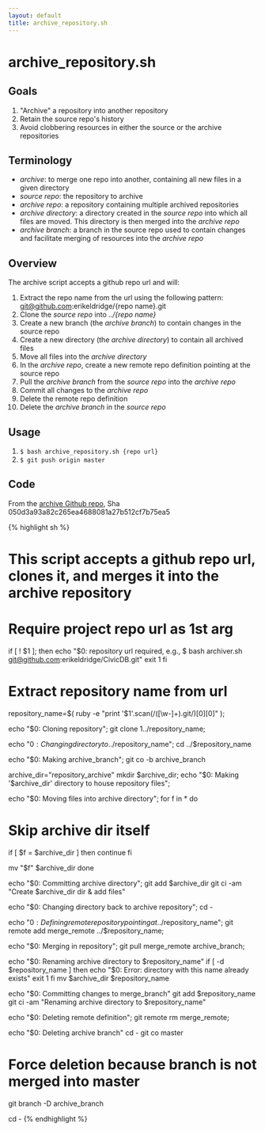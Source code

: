 ```yaml
---
layout: default
title: archive_repository.sh
---
```


# archive_repository.sh

## Goals

1. "Archive" a repository into another repository
2. Retain the source repo's history
3. Avoid clobbering resources in either the source or the archive repositories

## Terminology

* *archive*: to merge one repo into another, containing all new files in a given directory
* *source repo*: the repository to archive
* *archive repo*: a repository containing multiple archived repositories
* *archive directory*: a directory created in the _source repo_ into which all files are moved. This directory is then merged into the _archive repo_
* *archive branch*: a branch in the source repo used to contain changes and facilitate merging of resources into the _archive repo_

## Overview

The archive script accepts a github repo url and will:

1. Extract the repo name from the url using the following pattern: git@github.com:erikeldridge/{repo name}.git
1. Clone the _source repo_ into _../{repo name}_
1. Create a new branch (the _archive branch_) to contain changes in the source repo
1. Create a new directory (the _archive directory_) to contain all archived files
1. Move all files into the _archive directory_
1. In the _archive repo_, create a new remote repo definition pointing at the source repo
1. Pull the _archive branch_ from the _source repo_ into the _archive repo_
1. Commit all changes to the _archive repo_
1. Delete the remote repo definition
1. Delete the _archive branch_ in the _source repo_

## Usage

1. `$ bash archive_repository.sh {repo url}`
1. `$ git push origin master`

## Code

From the [archive Github repo](https://github.com/erikeldridge/archive/), Sha 050d3a93a82c265ea4688081a27b512cf7b75ea5

{% highlight sh %}
# This script accepts a github repo url, clones it, and merges it into the archive repository

# Require project repo url as 1st arg
if [ ! $1 ]; then
  echo "$0: repository url required, e.g., $ bash archiver.sh git@github.com:erikeldridge/CivicDB.git"
  exit 1
fi

# Extract repository name from url
repository_name=$( ruby -e "print '$1'.scan(/([\w-]+)\.git/)[0][0]" );

echo "$0: Cloning repository";
git clone $1 ../$repository_name;

echo "$0: Changing directory to ../$repository_name";
cd ../$repository_name

echo "$0: Making archive_branch";
git co -b archive_branch

archive_dir="repository_archive"
mkdir $archive_dir;
echo "$0: Making '$archive_dir' directory to house repository files";

echo "$0: Moving files into archive directory";
for f in *
do

  # Skip archive dir itself
  if [ $f = $archive_dir ]
  then
    continue
  fi

  mv "$f" $archive_dir
done

echo "$0: Committing archive directory";
git add $archive_dir
git ci -am "Create $archive_dir dir & add files"

echo "$0: Changing directory back to archive repository";
cd -

echo "$0: Defining remote repository pointing at ../$repository_name";
git remote add merge_remote ../$repository_name;

echo "$0: Merging in repository";
git pull merge_remote archive_branch;

echo "$0: Renaming archive directory to $repository_name"
if [ -d $repository_name ]
  then
  echo "$0: Error: directory with this name already exists"
  exit 1
fi
mv $archive_dir $repository_name

echo "$0: Committing changes to merge_branch"
git add $repository_name
git ci -am "Renaming archive directory to $repository_name"

echo "$0: Deleting remote definition";
git remote rm merge_remote;

echo "$0: Deleting archive branch"
cd -
git co master

# Force deletion because branch is not merged into master
git branch -D archive_branch

cd -
{% endhighlight %}

